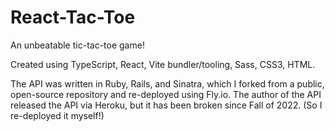 # React-Tac-Toe

An unbeatable tic-tac-toe game!

Created using TypeScript, React, Vite bundler/tooling, Sass, CSS3, HTML.

The API was written in Ruby, Rails, and Sinatra, which I forked from a public, open-source repository and re-deployed using Fly.io. 
The author of the API released the API via Heroku, but it has been broken since Fall of 2022. (So I re-deployed it myself!)
